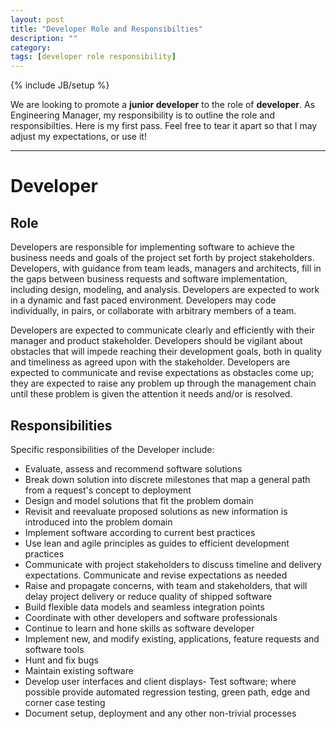 ```yaml
---
layout: post
title: "Developer Role and Responsibilties"
description: ""
category: 
tags: [developer role responsibility]
---
```

{% include JB/setup %}

We are looking to promote a __junior developer__ to the role of __developer__. As Engineering Manager, my responsibility is to outline the role and responsibilties. Here is my first pass. Feel free to tear it apart so that I may adjust my expectations, or use it!

***

# Developer #

## Role ##

Developers are responsible for implementing software to achieve the business needs and goals of the project set forth by project stakeholders. Developers, with guidance from team leads, managers and architects, fill in the gaps between business requests and software implementation, including design, modeling, and analysis. Developers are expected to work in a dynamic and fast paced environment. Developers may code individually, in pairs, or collaborate with arbitrary members of a team.

Developers are expected to communicate clearly and efficiently with their manager and product stakeholder. Developers should be vigilant about obstacles that will impede reaching their development goals, both in quality and timeliness as agreed upon with the stakeholder. Developers are expected to communicate and revise expectations as obstacles come up; they are expected to raise any problem up through the management chain until these problem is given the attention it needs and/or is resolved.

## Responsibilities ##

Specific responsibilities of the Developer include:

- Evaluate, assess and recommend software solutions
- Break down solution into discrete milestones that map a general path from a request's concept to deployment
- Design and model solutions that fit the problem domain
- Revisit and reevaluate proposed solutions as new information is introduced into the problem domain
- Implement software according to current best practices
- Use lean and agile principles as guides to efficient development practices
- Communicate with project stakeholders to discuss timeline and delivery expectations. Communicate and revise expectations as needed
- Raise and propagate concerns, with team and stakeholders, that will delay project delivery or reduce quality of shipped software
- Build flexible data models and seamless integration points
- Coordinate with other developers and software professionals
- Continue to learn and hone skills as software developer
- Implement new, and modify existing, applications, feature requests and software tools
- Hunt and fix bugs
- Maintain existing software
- Develop user interfaces and client displays- Test software; where possible provide automated regression testing, green path, edge and corner case testing
- Document setup, deployment and any other non-trivial processes
